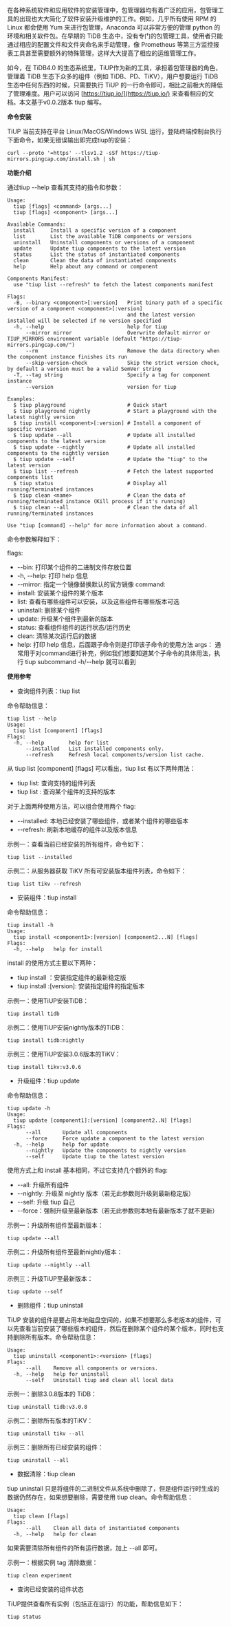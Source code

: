 在各种系统软件和应用软件的安装管理中，包管理器均有着广泛的应用，包管理工具的出现也大大简化了软件安装升级维护的工作。例如，几乎所有使用 RPM 的 Linux 都会使用 Yum 来进行包管理，Anaconda 可以非常方便的管理 python 的环境和相关软件包。在早期的 TiDB 生态中，没有专门的包管理工具，使用者只能通过相应的配置文件和文件夹命名来手动管理，像 Prometheus 等第三方监控报表工具甚至需要额外的特殊管理，这样大大提高了相应的运维管理工作。

如今，在 TiDB4.0 的生态系统里，TiUP作为新的工具，承担着包管理器的角色，管理着 TiDB 生态下众多的组件（例如 TiDB、PD、TiKV），用户想要运行 TiDB 生态中任何东西的时候，只需要执行 TiUP 的一行命令即可，相比之前极大的降低了管理难度。用户可以访问 [https://tiup.io/](https://tiup.io/) 来查看相应的文档。本文基于v0.0.2版本 tiup 编写。

**命令安装**

TiUP 当前支持在平台 Linux/MacOS/Windows WSL 运行，登陆终端控制台执行下面命令，如果无错误输出即完成tiup的安装：

```
curl --proto '=https' --tlsv1.2 -sSf https://tiup-mirrors.pingcap.com/install.sh | sh
```
**功能介绍**

通过tiup --help 查看其支持的指令和参数：

```
Usage:
  tiup [flags] <command> [args...]
  tiup [flags] <component> [args...]

Available Commands:
  install     Install a specific version of a component
  list        List the available TiDB components or versions
  uninstall   Uninstall components or versions of a component
  update      Update tiup components to the latest version
  status      List the status of instantiated components
  clean       Clean the data of instantiated components
  help        Help about any command or component

Components Manifest:
  use "tiup list --refresh" to fetch the latest components manifest

Flags:
  -B, --binary <component>[:version]   Print binary path of a specific version of a component <component>[:version]
                                       and the latest version installed will be selected if no version specified
  -h, --help                           help for tiup
      --mirror mirror                  Overwrite default mirror or TIUP_MIRRORS environment variable (default "https://tiup-mirrors.pingcap.com/")
      --rm                             Remove the data directory when the component instance finishes its run
      --skip-version-check             Skip the strict version check, by default a version must be a valid SemVer string
  -T, --tag string                     Specify a tag for component instance
      --version                        version for tiup

Examples:
  $ tiup playground                    # Quick start
  $ tiup playground nightly            # Start a playground with the latest nightly version
  $ tiup install <component>[:version] # Install a component of specific version
  $ tiup update --all                  # Update all installed components to the latest version
  $ tiup update --nightly              # Update all installed components to the nightly version
  $ tiup update --self                 # Update the "tiup" to the latest version
  $ tiup list --refresh                # Fetch the latest supported components list
  $ tiup status                        # Display all running/terminated instances
  $ tiup clean <name>                  # Clean the data of running/terminated instance (Kill process if it's running)
  $ tiup clean --all                   # Clean the data of all running/terminated instances

Use "tiup [command] --help" for more information about a command.

```

命令参数解释如下：

flags:
* --bin: 打印某个组件的二进制文件存放位置
* -h, --help: 打印 help 信息
* --mirror: 指定一个镜像替换默认的官方镜像
command:
* install: 安装某个组件的某个版本
* list: 查看有哪些组件可以安装，以及这些组件有哪些版本可选
* uninstall: 删除某个组件
* update: 升级某个组件到最新的版本
* status: 查看组件组件的运行状态/运行历史
* clean: 清除某次运行后的数据
* help: 打印 help 信息，后面跟子命令则是打印该子命令的使用方法
args：
通常用于对command进行补充，例如我们想要知道某个子命令的具体用法，执行 tiup subcommand -h/--help 就可以看到

**使用参考**

* 查询组件列表：tiup list

命令帮助信息：

```
tiup list --help
Usage:
  tiup list [component] [flags]
Flags:
  -h, --help        help for list
      --installed   List installed components only.
      --refresh     Refresh local components/version list cache.
```
从 tiup list [component] [flags] 可以看出，tiup list 有以下两种用法：
* tiup list: 查询支持的组件列表
* tiup list <component>: 查询某个组件的支持的版本

对于上面两种使用方法，可以组合使用两个 flag:

* --installed: 本地已经安装了哪些组件，或者某个组件的哪些版本
* --refresh: 刷新本地缓存的组件以及版本信息

示例一：查看当前已经安装的所有组件，命令如下：

```
tiup list --installed
```
示例二：从服务器获取 TiKV 所有可安装版本组件列表，命令如下：
```
tiup list tikv --refresh
```
* 安装组件：tiup install

命令帮助信息：

```
tiup install -h
Usage:
  tiup install <component1>:[version] [component2...N] [flags]
Flags:
  -h, --help   help for install
```
install 的使用方式主要以下两种：
* tiup install <component>：安装指定组件的最新稳定版
* tiup install <component>:[version]: 安装指定组件的指定版本

示例一：使用TiUP安装TiDB：

```
tiup install tidb
```
示例二：使用TiUP安装nightly版本的TiDB：
```
tiup install tidb:nightly
```
示例三：使用TiUP安装3.0.6版本的TiKV：
```
tiup install tikv:v3.0.6
```
* 升级组件：tiup update

命令帮助信息：

```
tiup update -h
Usage:
  tiup update [component1]:[version] [component2..N] [flags]
Flags:
      --all       Update all components
      --force     Force update a component to the latest version
  -h, --help      help for update
      --nightly   Update the components to nightly version
      --self      Update tiup to the latest version
```
使用方式上和 install 基本相同，不过它支持几个额外的 flag:
* --all: 升级所有组件
* --nightly: 升级至 nightly 版本（若无此参数则升级到最新稳定版）
* --self: 升级 tiup 自己
* --force：强制升级至最新版本（若无此参数则本地有最新版本了就不更新）

示例一：升级所有组件至最新版本：

```
tiup update --all
```
示例二：升级所有组件至最新nightly版本：
```
tiup update --nightly --all
```
示例三：升级TiUP至最新版本：
```
tiup update --self
```

* 删除组件：tiup uninstall 

TiUP 安装的组件是要占用本地磁盘空间的，如果不想要那么多老版本的组件，可以先查看当前安装了哪些版本的组件，然后在删除某个组件的某个版本，同时也支持删除所有版本。命令帮助信息：

```
Usage:
  tiup uninstall <component1>:<version> [flags]
Flags:
      --all    Remove all components or versions.
  -h, --help   help for uninstall
      --self   Uninstall tiup and clean all local data
```
示例一：删除3.0.8版本的 TiDB：
```
tiup uninstall tidb:v3.0.8
```
示例二：删除所有版本的TiKV：
```
tiup uninstall tikv --all
```
示例三：删除所有已经安装的组件：
```
tiup uninstall --all
```
* 数据清除：tiup clean

tiup uninstall 只是将组件的二进制文件从系统中删除了，但是组件运行时生成的数据仍然存在，如果想要删除，需要使用 tiup clean。命令帮助信息：

```
Usage:
  tiup clean [flags]
Flags:
      --all    Clean all data of instantiated components
  -h, --help   help for clean
```

如果需要清除所有组件的所有运行数据，加上 --all 即可。

示例一：根据实例 tag 清除数据：

```
tiup clean experiment
```

* 查询已经安装的组件状态

TiUP提供查看所有实例（包括正在运行）的功能，帮助信息如下：

```
tiup status
```
